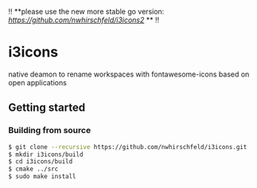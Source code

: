 :bangbang: **please use the new more stable go version: _https://github.com/nwhirschfeld/i3icons2_ ** :bangbang:

# i3icons
native deamon to rename workspaces with fontawesome-icons based on open applications


## Getting started

### Building from source

  ~~~ sh
  $ git clone --recursive https://github.com/nwhirschfeld/i3icons.git 
  $ mkdir i3icons/build
  $ cd i3icons/build
  $ cmake ../src
  $ sudo make install
  ~~~

